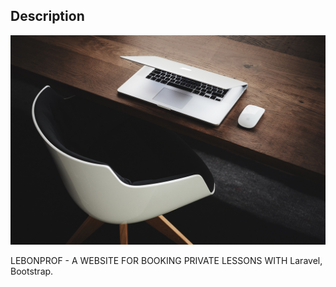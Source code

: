 ## Description

![alt text](https://github.com/ChaiboubY07/lebonprof/blob/main/resources/assets/img/bg-masthead.jpg)

LEBONPROF - A WEBSITE FOR BOOKING PRIVATE LESSONS WITH Laravel, Bootstrap.
